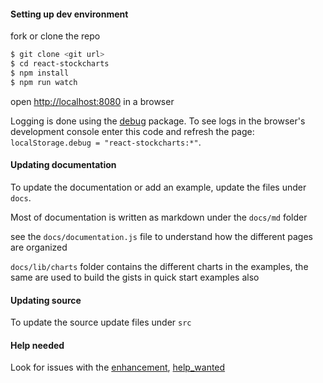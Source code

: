 #### Setting up dev environment

fork or clone the repo

```sh
$ git clone <git url>
$ cd react-stockcharts
$ npm install
$ npm run watch
```

open [http://localhost:8080](http://localhost:8080) in a browser

Logging is done using the [debug](https://www.npmjs.com/package/debug) package. To see logs in the browser's development console enter this code and refresh the page: `localStorage.debug = "react-stockcharts:*"`.

#### Updating documentation

To update the documentation or add an example, update the files under `docs`.

Most of documentation is written as markdown under the `docs/md` folder

see the `docs/documentation.js` file to understand how the different pages are organized

`docs/lib/charts` folder contains the different charts in the examples, the same are used to build the gists in quick start examples also

#### Updating source

To update the source update files under `src`

#### Help needed

Look for issues with the [enhancement](https://github.com/kossidts/react-stockcharts/labels/enhancement), [help_wanted](https://github.com/kossidts/react-stockcharts/labels/help_wanted)
